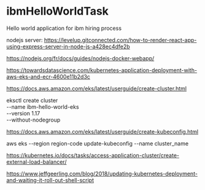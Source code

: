 # ibmHelloWorldTask
Hello world application for ibm hiring process

nodejs server:
https://levelup.gitconnected.com/how-to-render-react-app-using-express-server-in-node-js-a428ec4dfe2b


https://nodejs.org/fr/docs/guides/nodejs-docker-webapp/


https://towardsdatascience.com/kubernetes-application-deployment-with-aws-eks-and-ecr-4600e11b2d3c


https://docs.aws.amazon.com/eks/latest/userguide/create-cluster.html


eksctl create cluster \
 --name ibm-hello-world-eks \
 --version 1.17 \
 --without-nodegroup


https://docs.aws.amazon.com/eks/latest/userguide/create-kubeconfig.html

aws eks --region region-code update-kubeconfig --name cluster_name

https://kubernetes.io/docs/tasks/access-application-cluster/create-external-load-balancer/


https://www.jeffgeerling.com/blog/2018/updating-kubernetes-deployment-and-waiting-it-roll-out-shell-script

